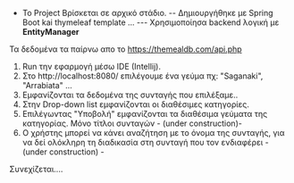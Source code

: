 
- Το Project Βρίσκεται σε αρχικό στάδιο.
-- Δημιουργήθηκε με Spring Boot kai thymeleaf template ... 
---  Χρησιμοποίησα backend λογική με **EntityManager**  

Τα δεδομένα τα παίρνω απο το https://themealdb.com/api.php

1. Run την εφαρμογή μέσω IDE (Intellij). 
2. Στο http://localhost:8080/ επιλέγουμε ένα γεύμα πχ: "Saganaki", "Arrabiata" ...
3. Εμφανίζονται τα δεδομένα της συνταγής που επιλέξαμε..
4. Στην Drop-down list εμφανίζονται οι διαθέσιμες κατηγορίες.
5. Επιλέγωντας "Υποβολή" εμφανίζονται τα διαθέσιμα γεύματα της κατηγορίας. Μόνο τίτλοι συνταγών - (under construction)-
6. Ο χρήστης μπορεί να κάνει αναζήτηση με το όνομα της συνταγής, για να δεί ολόκληρη τη διαδικασία στη συνταγή που τον ενδιαφέρει -  (under construction) -

Συνεχίζεται....
